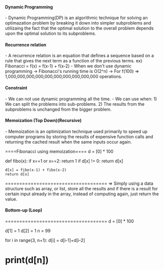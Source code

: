 <h4>Dynamic Programming</h4>
- Dynamic Programming(DP) is an algorithmic technique for solving an optimazation problem by breaking it down into simpler subproblems and utilizaing the fact that
the optimal solution to the overall problem depends upon the optimal solution to its subproblems.

<h4>Recurrence relation</h4>
- A recurrence relation is an equation that defines a sequence based on a rule that gives the next term as a function of the previous terms.
 ex) Fibonacci = f(x) = f(x-1) + f(x-2)
 - When we don't use dynamic programming -> Fibonacci's running time is O(2^n)
                                         -> For f(100) => 1,000,000,000,000,000,000,000,000,000,000 operations.
 
 <h4>Constraint</h4>
 - We can not use dynamic programming all the time.
 - We can use when:
  1) We can split the problems into sub-problems.
  2) The results from the subproblems is unchanged from the bigger problem.
  
  <h4>Memoization (Top Down)(Recursive)</h4>
  - Memoization is an optimization technique used primarily to speed up computer programs by storing the results of expensive function calls and returning the cached
  result when the same inputs occur again.
  
  ====Fibonacci using memoization====
  d = [0] * 100
  
  def fibo(x):
    if x==1 or x==2: return 1
    if d[x] != 0: return d[x]
    
    d[x] = fibo(x-1) + fibo(x-2)
    return d[x]
 ====================================
 => Simply using a data structure such as array, or list, store all the results and if there is a result for certain input already in the array, instead of computing again, just return the value.
 
 <h4>Bottom-up (Loop)</h4>
 ====================================
 d = [0] * 100
 
 d[1] = 1
 d[2] = 1
 n = 99
 
 for i in range(3, n+1):
  d[i] = d[i-1]+d[i-2]
 
print(d[n])
=====================================
 
 
